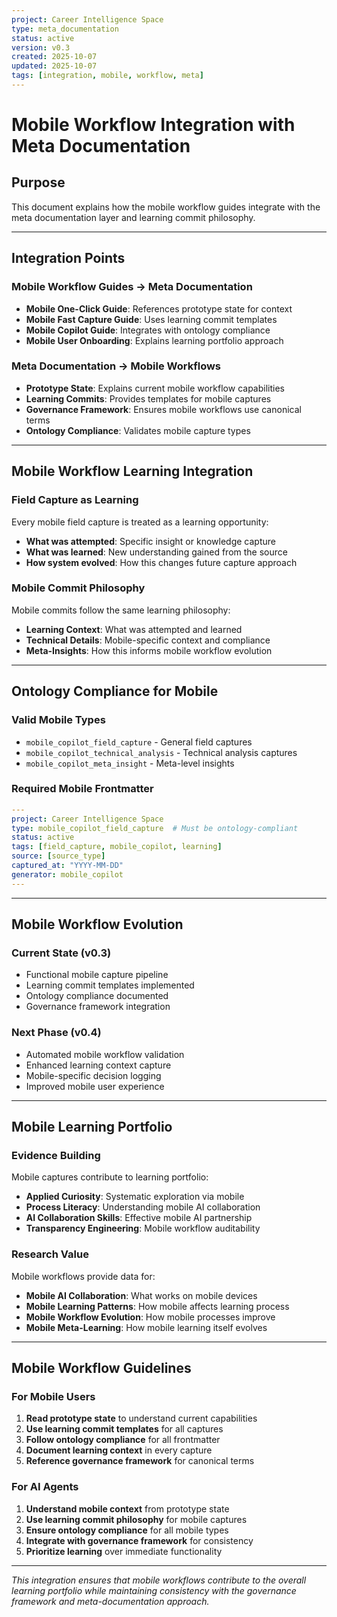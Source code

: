 ```yaml
---
project: Career Intelligence Space
type: meta_documentation
status: active
version: v0.3
created: 2025-10-07
updated: 2025-10-07
tags: [integration, mobile, workflow, meta]
---
```


# Mobile Workflow Integration with Meta Documentation

## Purpose
This document explains how the mobile workflow guides integrate with the meta documentation layer and learning commit philosophy.

---

## Integration Points

### **Mobile Workflow Guides → Meta Documentation**
- **Mobile One-Click Guide**: References prototype state for context
- **Mobile Fast Capture Guide**: Uses learning commit templates
- **Mobile Copilot Guide**: Integrates with ontology compliance
- **Mobile User Onboarding**: Explains learning portfolio approach

### **Meta Documentation → Mobile Workflows**
- **Prototype State**: Explains current mobile workflow capabilities
- **Learning Commits**: Provides templates for mobile captures
- **Governance Framework**: Ensures mobile workflows use canonical terms
- **Ontology Compliance**: Validates mobile capture types

---

## Mobile Workflow Learning Integration

### **Field Capture as Learning**
Every mobile field capture is treated as a learning opportunity:
- **What was attempted**: Specific insight or knowledge capture
- **What was learned**: New understanding gained from the source
- **How system evolved**: How this changes future capture approach

### **Mobile Commit Philosophy**
Mobile commits follow the same learning philosophy:
- **Learning Context**: What was attempted and learned
- **Technical Details**: Mobile-specific context and compliance
- **Meta-Insights**: How this informs mobile workflow evolution

---

## Ontology Compliance for Mobile

### **Valid Mobile Types**
- `mobile_copilot_field_capture` - General field captures
- `mobile_copilot_technical_analysis` - Technical analysis captures
- `mobile_copilot_meta_insight` - Meta-level insights

### **Required Mobile Frontmatter**
```yaml
---
project: Career Intelligence Space
type: mobile_copilot_field_capture  # Must be ontology-compliant
status: active
tags: [field_capture, mobile_copilot, learning]
source: [source_type]
captured_at: "YYYY-MM-DD"
generator: mobile_copilot
---
```

---

## Mobile Workflow Evolution

### **Current State (v0.3)**
- Functional mobile capture pipeline
- Learning commit templates implemented
- Ontology compliance documented
- Governance framework integration

### **Next Phase (v0.4)**
- Automated mobile workflow validation
- Enhanced learning context capture
- Mobile-specific decision logging
- Improved mobile user experience

---

## Mobile Learning Portfolio

### **Evidence Building**
Mobile captures contribute to learning portfolio:
- **Applied Curiosity**: Systematic exploration via mobile
- **Process Literacy**: Understanding mobile AI collaboration
- **AI Collaboration Skills**: Effective mobile AI partnership
- **Transparency Engineering**: Mobile workflow auditability

### **Research Value**
Mobile workflows provide data for:
- **Mobile AI Collaboration**: What works on mobile devices
- **Mobile Learning Patterns**: How mobile affects learning process
- **Mobile Workflow Evolution**: How mobile processes improve
- **Mobile Meta-Learning**: How mobile learning itself evolves

---

## Mobile Workflow Guidelines

### **For Mobile Users**
1. **Read prototype state** to understand current capabilities
2. **Use learning commit templates** for all captures
3. **Follow ontology compliance** for all frontmatter
4. **Document learning context** in every capture
5. **Reference governance framework** for canonical terms

### **For AI Agents**
1. **Understand mobile context** from prototype state
2. **Use learning commit philosophy** for mobile captures
3. **Ensure ontology compliance** for all mobile types
4. **Integrate with governance framework** for consistency
5. **Prioritize learning** over immediate functionality

---

*This integration ensures that mobile workflows contribute to the overall learning portfolio while maintaining consistency with the governance framework and meta-documentation approach.*
